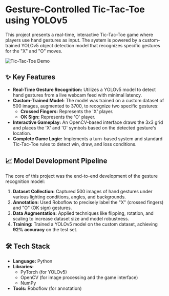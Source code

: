 # Gesture-Controlled Tic-Tac-Toe using YOLOv5

This project presents a real-time, interactive Tic-Tac-Toe game where players use hand gestures as input. The system is powered by a custom-trained YOLOv5 object detection model that recognizes specific gestures for the "X" and "O" moves.

![Tic-Tac-Toe Demo](media/tictactoe-demo.gif)

## ✨ Key Features

* **Real-Time Gesture Recognition:** Utilizes a YOLOv5 model to detect hand gestures from a live webcam feed with minimal latency.
* **Custom-Trained Model:** The model was trained on a custom dataset of 500 images, augmented to 3700, to recognize two specific gestures:
    * **Crossed Fingers:** Represents the 'X' player.
    * **OK Sign:** Represents the 'O' player.
* **Interactive Gameplay:** An OpenCV-based interface draws the 3x3 grid and places the 'X' and 'O' symbols based on the detected gesture's location.
* **Complete Game Logic:** Implements a turn-based system and standard Tic-Tac-Toe rules to detect win, draw, and loss conditions.

## 📈 Model Development Pipeline

The core of this project was the end-to-end development of the gesture recognition model:

1.  **Dataset Collection:** Captured 500 images of hand gestures under various lighting conditions, angles, and backgrounds.
2.  **Annotation:** Used Roboflow to precisely label the "X" (crossed fingers) and "O" (OK sign) gestures.
3.  **Data Augmentation:** Applied techniques like flipping, rotation, and scaling to increase dataset size and model robustness.
4.  **Training:** Trained a YOLOv5 model on the custom dataset, achieving **92% accuracy** on the test set.

## 🛠️ Tech Stack

* **Language:** Python
* **Libraries:**
    * PyTorch (for YOLOv5)
    * OpenCV (for image processing and the game interface)
    * NumPy
* **Tools:** Roboflow (for annotation)


